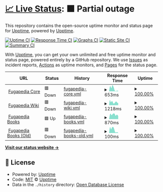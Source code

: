 # [📈 Live Status](https://status.fugapedia.xyz): <!--live status--> **🟧 Partial outage**

This repository contains the open-source uptime monitor and status page for [Upptime](https://upptime.js.org), powered by [Upptime](https://github.com/upptime/upptime).

[![Uptime CI](https://github.com/yarichltd/fugapediastatus/workflows/Uptime%20CI/badge.svg)](https://github.com/upptime/upptime/actions?query=workflow%3A%22Uptime+CI%22)
[![Response Time CI](https://github.com/yarichltd/fugapediastatus/workflows/Response%20Time%20CI/badge.svg)](https://github.com/upptime/upptime/actions?query=workflow%3A%22Response+Time+CI%22)
[![Graphs CI](https://github.com/yarichltd/fugapediastatus/workflows/Graphs%20CI/badge.svg)](https://github.com/upptime/upptime/actions?query=workflow%3A%22Graphs+CI%22)
[![Static Site CI](https://github.com/yarichltd/fugapediastatus/workflows/Static%20Site%20CI/badge.svg)](https://github.com/upptime/upptime/actions?query=workflow%3A%22Static+Site+CI%22)
[![Summary CI](https://github.com/yarichltd/fugapediastatus/workflows/Summary%20CI/badge.svg)](https://github.com/upptime/upptime/actions?query=workflow%3A%22Summary+CI%22)

With [Upptime](https://upptime.js.org), you can get your own unlimited and free uptime monitor and status page, powered entirely by a GitHub repository. We use [Issues](https://github.com/upptime/upptime/issues) as incident reports, [Actions](https://github.com/upptime/upptime/actions) as uptime monitors, and [Pages](https://status.fugapedia.xyz) for the status page.

<!--start: status pages-->
<!-- This summary is generated by Upptime (https://github.com/upptime/upptime) -->
<!-- Do not edit this manually, your changes will be overwritten -->
<!-- prettier-ignore -->
| URL | Status | History | Response Time | Uptime |
| --- | ------ | ------- | ------------- | ------ |
| <img alt="" src="https://fugapedia.xyz/favicon.ico" height="13"> [Fugapedia Core](https://fugapedia.xyz) | 🟥 Down | [fugapedia-core.yml](https://github.com/YarichLTD/fugapediastatus/commits/HEAD/history/fugapedia-core.yml) | <details><summary><img alt="Response time graph" src="./graphs/fugapedia-core/response-time-week.png" height="20"> 653ms</summary><br><a href="https://yarichltd.github.io/fugapediastatus/history/fugapedia-core"><img alt="Response time 928" src="https://img.shields.io/endpoint?url=https%3A%2F%2Fraw.githubusercontent.com%2FYarichLTD%2Ffugapediastatus%2FHEAD%2Fapi%2Ffugapedia-core%2Fresponse-time.json"></a><br><a href="https://yarichltd.github.io/fugapediastatus/history/fugapedia-core"><img alt="24-hour response time 100" src="https://img.shields.io/endpoint?url=https%3A%2F%2Fraw.githubusercontent.com%2FYarichLTD%2Ffugapediastatus%2FHEAD%2Fapi%2Ffugapedia-core%2Fresponse-time-day.json"></a><br><a href="https://yarichltd.github.io/fugapediastatus/history/fugapedia-core"><img alt="7-day response time 653" src="https://img.shields.io/endpoint?url=https%3A%2F%2Fraw.githubusercontent.com%2FYarichLTD%2Ffugapediastatus%2FHEAD%2Fapi%2Ffugapedia-core%2Fresponse-time-week.json"></a><br><a href="https://yarichltd.github.io/fugapediastatus/history/fugapedia-core"><img alt="30-day response time 967" src="https://img.shields.io/endpoint?url=https%3A%2F%2Fraw.githubusercontent.com%2FYarichLTD%2Ffugapediastatus%2FHEAD%2Fapi%2Ffugapedia-core%2Fresponse-time-month.json"></a><br><a href="https://yarichltd.github.io/fugapediastatus/history/fugapedia-core"><img alt="1-year response time 928" src="https://img.shields.io/endpoint?url=https%3A%2F%2Fraw.githubusercontent.com%2FYarichLTD%2Ffugapediastatus%2FHEAD%2Fapi%2Ffugapedia-core%2Fresponse-time-year.json"></a></details> | <details><summary><a href="https://yarichltd.github.io/fugapediastatus/history/fugapedia-core">100.00%</a></summary><a href="https://yarichltd.github.io/fugapediastatus/history/fugapedia-core"><img alt="All-time uptime 100.00%" src="https://img.shields.io/endpoint?url=https%3A%2F%2Fraw.githubusercontent.com%2FYarichLTD%2Ffugapediastatus%2FHEAD%2Fapi%2Ffugapedia-core%2Fuptime.json"></a><br><a href="https://yarichltd.github.io/fugapediastatus/history/fugapedia-core"><img alt="24-hour uptime 100.00%" src="https://img.shields.io/endpoint?url=https%3A%2F%2Fraw.githubusercontent.com%2FYarichLTD%2Ffugapediastatus%2FHEAD%2Fapi%2Ffugapedia-core%2Fuptime-day.json"></a><br><a href="https://yarichltd.github.io/fugapediastatus/history/fugapedia-core"><img alt="7-day uptime 100.00%" src="https://img.shields.io/endpoint?url=https%3A%2F%2Fraw.githubusercontent.com%2FYarichLTD%2Ffugapediastatus%2FHEAD%2Fapi%2Ffugapedia-core%2Fuptime-week.json"></a><br><a href="https://yarichltd.github.io/fugapediastatus/history/fugapedia-core"><img alt="30-day uptime 100.00%" src="https://img.shields.io/endpoint?url=https%3A%2F%2Fraw.githubusercontent.com%2FYarichLTD%2Ffugapediastatus%2FHEAD%2Fapi%2Ffugapedia-core%2Fuptime-month.json"></a><br><a href="https://yarichltd.github.io/fugapediastatus/history/fugapedia-core"><img alt="1-year uptime 100.00%" src="https://img.shields.io/endpoint?url=https%3A%2F%2Fraw.githubusercontent.com%2FYarichLTD%2Ffugapediastatus%2FHEAD%2Fapi%2Ffugapedia-core%2Fuptime-year.json"></a></details>
| <img alt="" src="https://fugapedia.xyz/favicon.ico" height="13"> [Fugapedia Wiki](https://wiki.fugapedia.xyz) | 🟥 Down | [fugapedia-wiki.yml](https://github.com/YarichLTD/fugapediastatus/commits/HEAD/history/fugapedia-wiki.yml) | <details><summary><img alt="Response time graph" src="./graphs/fugapedia-wiki/response-time-week.png" height="20"> 1218ms</summary><br><a href="https://yarichltd.github.io/fugapediastatus/history/fugapedia-wiki"><img alt="Response time 1425" src="https://img.shields.io/endpoint?url=https%3A%2F%2Fraw.githubusercontent.com%2FYarichLTD%2Ffugapediastatus%2FHEAD%2Fapi%2Ffugapedia-wiki%2Fresponse-time.json"></a><br><a href="https://yarichltd.github.io/fugapediastatus/history/fugapedia-wiki"><img alt="24-hour response time 1081" src="https://img.shields.io/endpoint?url=https%3A%2F%2Fraw.githubusercontent.com%2FYarichLTD%2Ffugapediastatus%2FHEAD%2Fapi%2Ffugapedia-wiki%2Fresponse-time-day.json"></a><br><a href="https://yarichltd.github.io/fugapediastatus/history/fugapedia-wiki"><img alt="7-day response time 1218" src="https://img.shields.io/endpoint?url=https%3A%2F%2Fraw.githubusercontent.com%2FYarichLTD%2Ffugapediastatus%2FHEAD%2Fapi%2Ffugapedia-wiki%2Fresponse-time-week.json"></a><br><a href="https://yarichltd.github.io/fugapediastatus/history/fugapedia-wiki"><img alt="30-day response time 1365" src="https://img.shields.io/endpoint?url=https%3A%2F%2Fraw.githubusercontent.com%2FYarichLTD%2Ffugapediastatus%2FHEAD%2Fapi%2Ffugapedia-wiki%2Fresponse-time-month.json"></a><br><a href="https://yarichltd.github.io/fugapediastatus/history/fugapedia-wiki"><img alt="1-year response time 1425" src="https://img.shields.io/endpoint?url=https%3A%2F%2Fraw.githubusercontent.com%2FYarichLTD%2Ffugapediastatus%2FHEAD%2Fapi%2Ffugapedia-wiki%2Fresponse-time-year.json"></a></details> | <details><summary><a href="https://yarichltd.github.io/fugapediastatus/history/fugapedia-wiki">100.00%</a></summary><a href="https://yarichltd.github.io/fugapediastatus/history/fugapedia-wiki"><img alt="All-time uptime 100.00%" src="https://img.shields.io/endpoint?url=https%3A%2F%2Fraw.githubusercontent.com%2FYarichLTD%2Ffugapediastatus%2FHEAD%2Fapi%2Ffugapedia-wiki%2Fuptime.json"></a><br><a href="https://yarichltd.github.io/fugapediastatus/history/fugapedia-wiki"><img alt="24-hour uptime 100.00%" src="https://img.shields.io/endpoint?url=https%3A%2F%2Fraw.githubusercontent.com%2FYarichLTD%2Ffugapediastatus%2FHEAD%2Fapi%2Ffugapedia-wiki%2Fuptime-day.json"></a><br><a href="https://yarichltd.github.io/fugapediastatus/history/fugapedia-wiki"><img alt="7-day uptime 100.00%" src="https://img.shields.io/endpoint?url=https%3A%2F%2Fraw.githubusercontent.com%2FYarichLTD%2Ffugapediastatus%2FHEAD%2Fapi%2Ffugapedia-wiki%2Fuptime-week.json"></a><br><a href="https://yarichltd.github.io/fugapediastatus/history/fugapedia-wiki"><img alt="30-day uptime 100.00%" src="https://img.shields.io/endpoint?url=https%3A%2F%2Fraw.githubusercontent.com%2FYarichLTD%2Ffugapediastatus%2FHEAD%2Fapi%2Ffugapedia-wiki%2Fuptime-month.json"></a><br><a href="https://yarichltd.github.io/fugapediastatus/history/fugapedia-wiki"><img alt="1-year uptime 100.00%" src="https://img.shields.io/endpoint?url=https%3A%2F%2Fraw.githubusercontent.com%2FYarichLTD%2Ffugapediastatus%2FHEAD%2Fapi%2Ffugapedia-wiki%2Fuptime-year.json"></a></details>
| <img alt="" src="https://fugapedia.xyz/favicon.ico" height="13"> [Fugapedia Books](https://books.fugapedia.xyz) | 🟩 Up | [fugapedia-books.yml](https://github.com/YarichLTD/fugapediastatus/commits/HEAD/history/fugapedia-books.yml) | <details><summary><img alt="Response time graph" src="./graphs/fugapedia-books/response-time-week.png" height="20"> 870ms</summary><br><a href="https://yarichltd.github.io/fugapediastatus/history/fugapedia-books"><img alt="Response time 957" src="https://img.shields.io/endpoint?url=https%3A%2F%2Fraw.githubusercontent.com%2FYarichLTD%2Ffugapediastatus%2FHEAD%2Fapi%2Ffugapedia-books%2Fresponse-time.json"></a><br><a href="https://yarichltd.github.io/fugapediastatus/history/fugapedia-books"><img alt="24-hour response time 613" src="https://img.shields.io/endpoint?url=https%3A%2F%2Fraw.githubusercontent.com%2FYarichLTD%2Ffugapediastatus%2FHEAD%2Fapi%2Ffugapedia-books%2Fresponse-time-day.json"></a><br><a href="https://yarichltd.github.io/fugapediastatus/history/fugapedia-books"><img alt="7-day response time 870" src="https://img.shields.io/endpoint?url=https%3A%2F%2Fraw.githubusercontent.com%2FYarichLTD%2Ffugapediastatus%2FHEAD%2Fapi%2Ffugapedia-books%2Fresponse-time-week.json"></a><br><a href="https://yarichltd.github.io/fugapediastatus/history/fugapedia-books"><img alt="30-day response time 943" src="https://img.shields.io/endpoint?url=https%3A%2F%2Fraw.githubusercontent.com%2FYarichLTD%2Ffugapediastatus%2FHEAD%2Fapi%2Ffugapedia-books%2Fresponse-time-month.json"></a><br><a href="https://yarichltd.github.io/fugapediastatus/history/fugapedia-books"><img alt="1-year response time 957" src="https://img.shields.io/endpoint?url=https%3A%2F%2Fraw.githubusercontent.com%2FYarichLTD%2Ffugapediastatus%2FHEAD%2Fapi%2Ffugapedia-books%2Fresponse-time-year.json"></a></details> | <details><summary><a href="https://yarichltd.github.io/fugapediastatus/history/fugapedia-books">100.00%</a></summary><a href="https://yarichltd.github.io/fugapediastatus/history/fugapedia-books"><img alt="All-time uptime 100.00%" src="https://img.shields.io/endpoint?url=https%3A%2F%2Fraw.githubusercontent.com%2FYarichLTD%2Ffugapediastatus%2FHEAD%2Fapi%2Ffugapedia-books%2Fuptime.json"></a><br><a href="https://yarichltd.github.io/fugapediastatus/history/fugapedia-books"><img alt="24-hour uptime 100.00%" src="https://img.shields.io/endpoint?url=https%3A%2F%2Fraw.githubusercontent.com%2FYarichLTD%2Ffugapediastatus%2FHEAD%2Fapi%2Ffugapedia-books%2Fuptime-day.json"></a><br><a href="https://yarichltd.github.io/fugapediastatus/history/fugapedia-books"><img alt="7-day uptime 100.00%" src="https://img.shields.io/endpoint?url=https%3A%2F%2Fraw.githubusercontent.com%2FYarichLTD%2Ffugapediastatus%2FHEAD%2Fapi%2Ffugapedia-books%2Fuptime-week.json"></a><br><a href="https://yarichltd.github.io/fugapediastatus/history/fugapedia-books"><img alt="30-day uptime 100.00%" src="https://img.shields.io/endpoint?url=https%3A%2F%2Fraw.githubusercontent.com%2FYarichLTD%2Ffugapediastatus%2FHEAD%2Fapi%2Ffugapedia-books%2Fuptime-month.json"></a><br><a href="https://yarichltd.github.io/fugapediastatus/history/fugapedia-books"><img alt="1-year uptime 100.00%" src="https://img.shields.io/endpoint?url=https%3A%2F%2Fraw.githubusercontent.com%2FYarichLTD%2Ffugapediastatus%2FHEAD%2Fapi%2Ffugapedia-books%2Fuptime-year.json"></a></details>
| <img alt="" src="https://fugapedia.xyz/favicon.ico" height="13"> [Fugapedia Books (Old)](https://fugapedia.xyz/ebooks/) | 🟥 Down | [fugapedia-books-old.yml](https://github.com/YarichLTD/fugapediastatus/commits/HEAD/history/fugapedia-books-old.yml) | <details><summary><img alt="Response time graph" src="./graphs/fugapedia-books-old/response-time-week.png" height="20"> 100ms</summary><br><a href="https://yarichltd.github.io/fugapediastatus/history/fugapedia-books-old"><img alt="Response time 153" src="https://img.shields.io/endpoint?url=https%3A%2F%2Fraw.githubusercontent.com%2FYarichLTD%2Ffugapediastatus%2FHEAD%2Fapi%2Ffugapedia-books-old%2Fresponse-time.json"></a><br><a href="https://yarichltd.github.io/fugapediastatus/history/fugapedia-books-old"><img alt="24-hour response time 7" src="https://img.shields.io/endpoint?url=https%3A%2F%2Fraw.githubusercontent.com%2FYarichLTD%2Ffugapediastatus%2FHEAD%2Fapi%2Ffugapedia-books-old%2Fresponse-time-day.json"></a><br><a href="https://yarichltd.github.io/fugapediastatus/history/fugapedia-books-old"><img alt="7-day response time 100" src="https://img.shields.io/endpoint?url=https%3A%2F%2Fraw.githubusercontent.com%2FYarichLTD%2Ffugapediastatus%2FHEAD%2Fapi%2Ffugapedia-books-old%2Fresponse-time-week.json"></a><br><a href="https://yarichltd.github.io/fugapediastatus/history/fugapedia-books-old"><img alt="30-day response time 150" src="https://img.shields.io/endpoint?url=https%3A%2F%2Fraw.githubusercontent.com%2FYarichLTD%2Ffugapediastatus%2FHEAD%2Fapi%2Ffugapedia-books-old%2Fresponse-time-month.json"></a><br><a href="https://yarichltd.github.io/fugapediastatus/history/fugapedia-books-old"><img alt="1-year response time 153" src="https://img.shields.io/endpoint?url=https%3A%2F%2Fraw.githubusercontent.com%2FYarichLTD%2Ffugapediastatus%2FHEAD%2Fapi%2Ffugapedia-books-old%2Fresponse-time-year.json"></a></details> | <details><summary><a href="https://yarichltd.github.io/fugapediastatus/history/fugapedia-books-old">100.00%</a></summary><a href="https://yarichltd.github.io/fugapediastatus/history/fugapedia-books-old"><img alt="All-time uptime 100.00%" src="https://img.shields.io/endpoint?url=https%3A%2F%2Fraw.githubusercontent.com%2FYarichLTD%2Ffugapediastatus%2FHEAD%2Fapi%2Ffugapedia-books-old%2Fuptime.json"></a><br><a href="https://yarichltd.github.io/fugapediastatus/history/fugapedia-books-old"><img alt="24-hour uptime 100.00%" src="https://img.shields.io/endpoint?url=https%3A%2F%2Fraw.githubusercontent.com%2FYarichLTD%2Ffugapediastatus%2FHEAD%2Fapi%2Ffugapedia-books-old%2Fuptime-day.json"></a><br><a href="https://yarichltd.github.io/fugapediastatus/history/fugapedia-books-old"><img alt="7-day uptime 100.00%" src="https://img.shields.io/endpoint?url=https%3A%2F%2Fraw.githubusercontent.com%2FYarichLTD%2Ffugapediastatus%2FHEAD%2Fapi%2Ffugapedia-books-old%2Fuptime-week.json"></a><br><a href="https://yarichltd.github.io/fugapediastatus/history/fugapedia-books-old"><img alt="30-day uptime 100.00%" src="https://img.shields.io/endpoint?url=https%3A%2F%2Fraw.githubusercontent.com%2FYarichLTD%2Ffugapediastatus%2FHEAD%2Fapi%2Ffugapedia-books-old%2Fuptime-month.json"></a><br><a href="https://yarichltd.github.io/fugapediastatus/history/fugapedia-books-old"><img alt="1-year uptime 100.00%" src="https://img.shields.io/endpoint?url=https%3A%2F%2Fraw.githubusercontent.com%2FYarichLTD%2Ffugapediastatus%2FHEAD%2Fapi%2Ffugapedia-books-old%2Fuptime-year.json"></a></details>

<!--end: status pages-->

[**Visit our status website →**](https://status.fugapedia.xyz)

## 📄 License

- Powered by: [Upptime](https://github.com/upptime/upptime)
- Code: [MIT](./LICENSE) © [Upptime](https://upptime.js.org)
- Data in the `./history` directory: [Open Database License](https://opendatacommons.org/licenses/odbl/1-0/)
